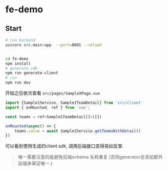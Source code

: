 # fe-demo

## Start
```bash
# run backend
uvicorn src.main:app  --port=8001 --reload


cd fe-demo
npm install
# generate sdk
npm run generate-client
# run
npm run dev
```

开始之后依次查看 `src/pages/SampleXPage.vue`

```js
import {Sample1Service, Sample1TeamDetail} from 'src/client'
import { onMounted, ref } from 'vue';

const teams = ref<Sample1TeamDetail[]>([])

onMounted(async() => {
    teams.value = await Sample1Service.getTeamsWithDetail()
})
```

可以看到使用生成的client sdk, 调用后端接口变得易如反掌.

> 唯一需要注意的是避免后端schema 名称重复 (否则generator会添加额外前缀来保证唯一.)
